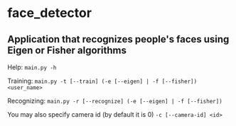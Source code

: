 # face_detector
## Application that recognizes people's faces using Eigen or Fisher algorithms

Help:         `main.py -h`

Training:     `main.py -t [--train] (-e [--eigen] | -f [--fisher]) <user_name>`

Recognizing:  `main.py -r [--recognize] (-e [--eigen] | -f [--fisher])`

You may also specify camera id (by default it is 0) `-c [--camera-id] <id>`